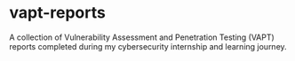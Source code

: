 # vapt-reports
A collection of Vulnerability Assessment and Penetration Testing (VAPT) reports completed during my cybersecurity internship and learning journey.
